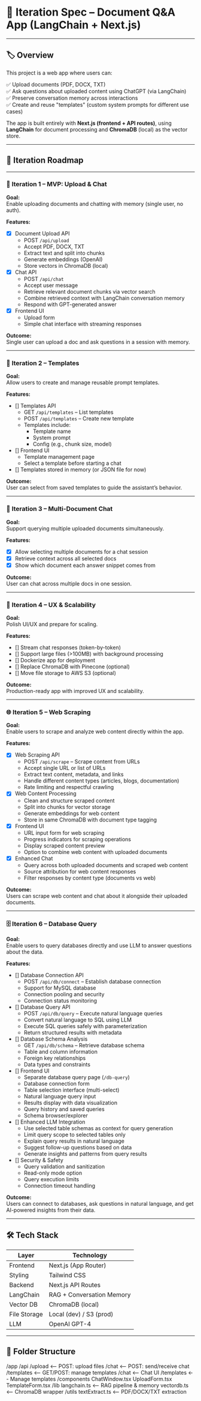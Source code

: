 # 📘 Iteration Spec – Document Q&A App (LangChain + Next.js)

---

## 🏷 Overview

This project is a web app where users can:

✅ Upload documents (PDF, DOCX, TXT)  
✅ Ask questions about uploaded content using ChatGPT (via LangChain)  
✅ Preserve conversation memory across interactions  
✅ Create and reuse "templates" (custom system prompts for different use cases)

The app is built entirely with **Next.js (frontend + API routes)**, using **LangChain** for document processing and **ChromaDB** (local) as the vector store.

---

## 🚀 Iteration Roadmap

---

### 🌱 **Iteration 1 – MVP: Upload & Chat**

**Goal:**  
Enable uploading documents and chatting with memory (single user, no auth).

**Features:**

- [x] Document Upload API
  - POST `/api/upload`
  - Accept PDF, DOCX, TXT
  - Extract text and split into chunks
  - Generate embeddings (OpenAI)
  - Store vectors in ChromaDB (local)
- [x] Chat API
  - POST `/api/chat`
  - Accept user message
  - Retrieve relevant document chunks via vector search
  - Combine retrieved context with LangChain conversation memory
  - Respond with GPT-generated answer
- [x] Frontend UI
  - Upload form
  - Simple chat interface with streaming responses

**Outcome:**  
Single user can upload a doc and ask questions in a session with memory.

---

### 🌿 **Iteration 2 – Templates**

**Goal:**  
Allow users to create and manage reusable prompt templates.

**Features:**

- [] Templates API
  - GET `/api/templates` – List templates
  - POST `/api/templates` – Create new template
  - Templates include:
    - Template name
    - System prompt
    - Config (e.g., chunk size, model)
- [] Frontend UI
  - Template management page
  - Select a template before starting a chat
- [] Templates stored in memory (or JSON file for now)

**Outcome:**  
User can select from saved templates to guide the assistant’s behavior.

---

### 🌳 **Iteration 3 – Multi-Document Chat**

**Goal:**  
Support querying multiple uploaded documents simultaneously.

**Features:**

- [x] Allow selecting multiple documents for a chat session
- [x] Retrieve context across all selected docs
- [x] Show which document each answer snippet comes from

**Outcome:**  
User can chat across multiple docs in one session.

---

### 🌴 **Iteration 4 – UX & Scalability**

**Goal:**  
Polish UI/UX and prepare for scaling.

**Features:**

- [] Stream chat responses (token-by-token)
- [] Support large files (>100MB) with background processing
- [] Dockerize app for deployment
- [] Replace ChromaDB with Pinecone (optional)
- [] Move file storage to AWS S3 (optional)

**Outcome:**  
Production-ready app with improved UX and scalability.

---

### 🌐 **Iteration 5 – Web Scraping**

**Goal:**  
Enable users to scrape and analyze web content directly within the app.

**Features:**

- [x] Web Scraping API
  - POST `/api/scrape` – Scrape content from URLs
  - Accept single URL or list of URLs
  - Extract text content, metadata, and links
  - Handle different content types (articles, blogs, documentation)
  - Rate limiting and respectful crawling
- [x] Web Content Processing
  - Clean and structure scraped content
  - Split into chunks for vector storage
  - Generate embeddings for web content
  - Store in same ChromaDB with document type tagging
- [x] Frontend UI
  - URL input form for web scraping
  - Progress indicators for scraping operations
  - Display scraped content preview
  - Option to combine web content with uploaded documents
- [x] Enhanced Chat
  - Query across both uploaded documents and scraped web content
  - Source attribution for web content responses
  - Filter responses by content type (documents vs web)

**Outcome:**  
Users can scrape web content and chat about it alongside their uploaded documents.

---

### 🗄️ **Iteration 6 – Database Query**

**Goal:**  
Enable users to query databases directly and use LLM to answer questions about the data.

**Features:**

- [] Database Connection API
  - POST `/api/db/connect` – Establish database connection
  - Support for MySQL database
  - Connection pooling and security
  - Connection status monitoring
- [] Database Query API
  - POST `/api/db/query` – Execute natural language queries
  - Convert natural language to SQL using LLM
  - Execute SQL queries safely with parameterization
  - Return structured results with metadata
- [] Database Schema Analysis
  - GET `/api/db/schema` – Retrieve database schema
  - Table and column information
  - Foreign key relationships
  - Data types and constraints
- [] Frontend UI
  - Separate database query page (`/db-query`)
  - Database connection form
  - Table selection interface (multi-select)
  - Natural language query input
  - Results display with data visualization
  - Query history and saved queries
  - Schema browser/explorer
- [] Enhanced LLM Integration
  - Use selected table schemas as context for query generation
  - Limit query scope to selected tables only
  - Explain query results in natural language
  - Suggest follow-up questions based on data
  - Generate insights and patterns from query results
- [] Security & Safety
  - Query validation and sanitization
  - Read-only mode option
  - Query execution limits
  - Connection timeout handling

**Outcome:**  
Users can connect to databases, ask questions in natural language, and get AI-powered insights from their data.

---

## 🛠 Tech Stack

| Layer        | Technology                |
| ------------ | ------------------------- |
| Frontend     | Next.js (App Router)      |
| Styling      | Tailwind CSS              |
| Backend      | Next.js API Routes        |
| LangChain    | RAG + Conversation Memory |
| Vector DB    | ChromaDB (local)          |
| File Storage | Local (dev) / S3 (prod)   |
| LLM          | OpenAI GPT-4              |

---

## 📂 Folder Structure

/app
/api
/upload <-- POST: upload files
/chat <-- POST: send/receive chat
/templates <-- GET/POST: manage templates
/chat <-- Chat UI
/templates <-- Manage templates
/components
ChatWindow.tsx
UploadForm.tsx
TemplateForm.tsx
/lib
langchain.ts <-- RAG pipeline & memory
vectordb.ts <-- ChromaDB wrapper
/utils
textExtract.ts <-- PDF/DOCX/TXT extraction
